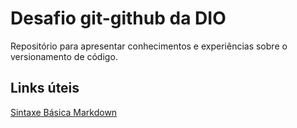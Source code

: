 # Desafio git-github da DIO
Repositório para apresentar conhecimentos e experiências sobre o versionamento de código. 

## Links úteis

[Sintaxe Básica Markdown](https://www.markdownguide.org/basic-syntax/)

